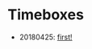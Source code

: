 # Timeboxes

- 20180425: [first!](https://github.com/gel-live/timeboxes/blob/master/first/first.ipynb)
